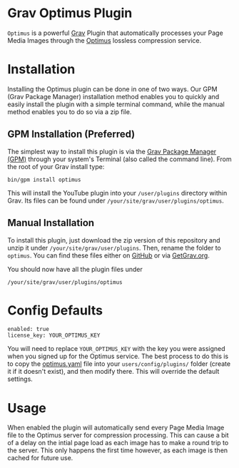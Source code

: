# Grav Optimus Plugin
 
`Optimus` is a powerful [Grav](http://getgrav.org) Plugin that automatically processes your Page Media Images through the [Optimus](https://optimus.io/en/) lossless compression service.

# Installation

Installing the Optimus plugin can be done in one of two ways. Our GPM (Grav Package Manager) installation method enables you to quickly and easily install the plugin with a simple terminal command, while the manual method enables you to do so via a zip file.

## GPM Installation (Preferred)

The simplest way to install this plugin is via the [Grav Package Manager (GPM)](http://learn.getgrav.org/advanced/grav-gpm) through your system's Terminal (also called the command line).  From the root of your Grav install type:

    bin/gpm install optimus

This will install the YouTube plugin into your `/user/plugins` directory within Grav. Its files can be found under `/your/site/grav/user/plugins/optimus`.

## Manual Installation

To install this plugin, just download the zip version of this repository and unzip it under `/your/site/grav/user/plugins`. Then, rename the folder to `optimus`. You can find these files either on [GitHub](https://github.com/getgrav/grav-plugin-optimus) or via [GetGrav.org](http://getgrav.org/downloads/plugins#extras).

You should now have all the plugin files under

    /your/site/grav/user/plugins/optimus

# Config Defaults

```
enabled: true
license_key: YOUR_OPTIMUS_KEY
```

You will need to replace `YOUR_OPTIMUS_KEY` with the key you were assigned when you signed up for the Optimus service. The best process to do this is to copy the [optimus.yaml](optimus.yaml) file into your `users/config/plugins/` folder (create it if it doesn't exist), and then modify there.  This will override the default settings.

# Usage

When enabled the plugin will automatically send every Page Media Image file to the Optimus server for compression processing.  This can cause a bit of a delay on the intial page load as each image has to make a round trip to the server.  This only happens the first time however, as each image is then cached for future use.
